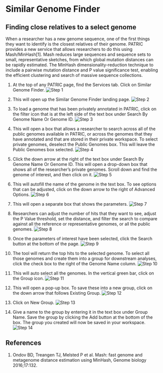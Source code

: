 # Similar Genome Finder

## Finding close relatives to a select genome

When a researcher has a new genome sequence, one of the first things they want to identify is the closest relatives of their genome.  PATRIC provides a new service that allows researchers to do this using Mash/MinHash[1].  Mash reduces large sequences and sequence sets to small, representative sketches, from which global mutation distances can be rapidly estimated.  The MinHash dimensionality-reduction technique to include a pairwise mutation distance and P value significance test, enabling the efficient clustering and search of massive sequence collections.

1. At the top of any PATRIC page, find the Services tab. Click on Similar Genome Finder.
![Step 1](./images/image1.png)

2. This will open up the Similar Genome Finder landing page.
![Step 2](./images/image2.png)

3. To load a genome that has been privately annotated in PATRIC, click on the filter icon that is at the left side of the text box under Search By Genome Name Or Genome ID.
![Step 3](./images/image3.png)

4. This will open a box that allows a researcher to search across all of the public genomes available in PATRIC, or across the genomes that they have annotated and that are stored in their private workspace. To select private genomes, deselect the Public Genomes box. This will leave the Public Genomes box selected.
![Step 4](./images/image4.png)

5. Click the down arrow at the right of the text box under Search By Genome Name Or Genome ID. This will open a drop-down box that shows all of the researcher’s private genomes.  Scroll down and find the genome of interest, and then click on it.
![Step 5](./images/image5.png)

6. This will autofill the name of the genome in the text box. To see options that can be adjusted, click on the down arrow to the right of Advanced Options.
![Step 6](./images/image6.png)

7. This will open a separate box that shows the parameters.
![Step 7](./images/image7.png)

8. Researchers can adjust the number of hits that they want to see, adjust the P Value threshold, set the distance, and filter the search to compare against all the reference or representative genomes, or all the public genomes.
![Step 8](./images/image8.png)

9. Once the parameters of interest have been selected, click the Search button at the bottom of the page.
![Step 9](./images/image9.png)

10. The tool will return the top hits to the selected genome. To select all those genomes and create them into a group for downstream analyses, click the check box to the right of the Genome Name column.
![Step 10](./images/image10.png)

11. This will auto select all the genomes.  In the vertical green bar, click on the Group icon.
![Step 11](./images/image11.png)

12. This will open a pop-up box.  To save these into a new group, click on the down arrow that follows Existing Group.
![Step 12](./images/image12.png)

13. Click on New Group.
![Step 13](./images/image13.png)

14. Give a name to the group by entering it in the text box under Group Name.  Save the group by clicking the Add button at the bottom of the box.  The group you created will now be saved in your workspace.
![Step 14](./images/image14.png)

## References

1.	Ondov BD, Treangen TJ, Melsted P et al. Mash: fast genome and metagenome distance estimation using MinHash, Genome biology 2016;17:132.

